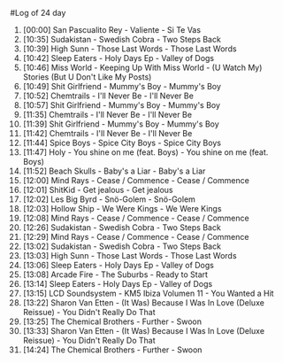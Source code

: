 #Log of 24 day

1. [00:00] San Pascualito Rey - Valiente - Si Te Vas
1. [10:35] Sudakistan - Swedish Cobra - Two Steps Back
1. [10:39] High Sunn - Those Last Words - Those Last Words
1. [10:42] Sleep Eaters - Holy Days Ep - Valley of Dogs
1. [10:46] Miss World - Keeping Up With Miss World - (U Watch My) Stories (But U Don't Like My Posts)
1. [10:49] Shit Girlfriend - Mummy's Boy - Mummy's Boy
1. [10:52] Chemtrails - I'll Never Be - I'll Never Be
1. [10:57] Shit Girlfriend - Mummy's Boy - Mummy's Boy
1. [11:35] Chemtrails - I'll Never Be - I'll Never Be
1. [11:39] Shit Girlfriend - Mummy's Boy - Mummy's Boy
1. [11:42] Chemtrails - I'll Never Be - I'll Never Be
1. [11:44] Spice Boys - Spice City Boys - Spice City Boys
1. [11:47] Holy - You shine on me (feat. Boys) - You shine on me (feat. Boys)
1. [11:52] Beach Skulls - Baby's a Liar - Baby's a Liar
1. [12:00] Mind Rays - Cease / Commence - Cease / Commence
1. [12:01] ShitKid - Get jealous - Get jealous
1. [12:02] Les Big Byrd - Snö-Golem - Snö-Golem
1. [12:03] Hollow Ship - We Were Kings - We Were Kings
1. [12:08] Mind Rays - Cease / Commence - Cease / Commence
1. [12:26] Sudakistan - Swedish Cobra - Two Steps Back
1. [12:29] Mind Rays - Cease / Commence - Cease / Commence
1. [13:02] Sudakistan - Swedish Cobra - Two Steps Back
1. [13:03] High Sunn - Those Last Words - Those Last Words
1. [13:06] Sleep Eaters - Holy Days Ep - Valley of Dogs
1. [13:08] Arcade Fire - The Suburbs - Ready to Start
1. [13:14] Sleep Eaters - Holy Days Ep - Valley of Dogs
1. [13:15] LCD Soundsystem - KM5 Ibiza Volumen 11 - You Wanted a Hit
1. [13:22] Sharon Van Etten - (It Was) Because I Was In Love (Deluxe Reissue) - You Didn't Really Do That
1. [13:25] The Chemical Brothers - Further - Swoon
1. [13:33] Sharon Van Etten - (It Was) Because I Was In Love (Deluxe Reissue) - You Didn't Really Do That
1. [14:24] The Chemical Brothers - Further - Swoon
